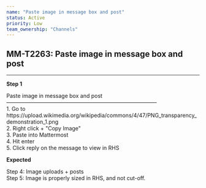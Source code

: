 ```yaml
---
name: "Paste image in message box and post"
status: Active
priority: Low
team_ownership: "Channels"
---
```


## MM-T2263: Paste image in message box and post

---

**Step 1**

Paste image in message box and post\
————————————————————————————\
1\. Go to\
https\://upload.wikimedia.org/wikipedia/commons/4/47/PNG\_transparency\_demonstration\_1.png\
2\. Right click + "Copy Image"\
3\. Paste into Mattermost\
4\. Hit enter\
5\. Click reply on the message to view in RHS

**Expected**

Step 4: Image uploads + posts\
Step 5: Image is properly sized in RHS, and not cut-off.
